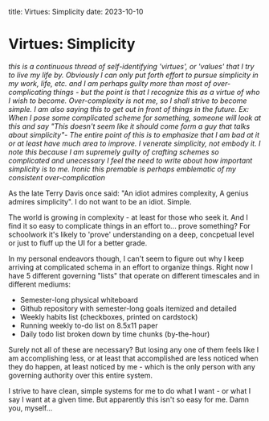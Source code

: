 title: Virtues: Simplicity
date: 2023-10-10 

# Virtues: Simplicity

_this is a continuous thread of self-identifying 'virtues', or 'values' that I try to live my life by. Obviously I can only put forth effort to pursue simplicity in my work, life, etc. and I am perhaps guilty more than most of over-complicating things - but the point is that I recognize this as a virtue of who I wish to become. Over-complexity is not me, so I shall strive to become simple. I am also saying this to get out in front of things in the future. Ex: When I pose some complicated scheme for something, someone will look at this and say "This doesn't seem like it should come form a guy that talks about simplicity"- The entire point of this is to emphasize that I am bad at it or at least have much area to improve. I venerate simplicity, not embody it. I note this because I am supremely guilty of crafting schemes so complicated and unecessary I feel the need to write about how important simplicity is to me. Ironic this premable is perhaps emblematic of my consistent over-complication_

As the late Terry Davis once said: "An idiot admires complexity, A genius admires simplicity". I do not want to be an idiot. Simple. 

The world is growing in complexity - at least for those who seek it. And I find it so easy to complicate things in an effort to... prove something? For schoolwork it's likely to 'prove' understanding on a deep, concpetual level or just to fluff up the UI for a better grade. 

In my personal endeavors though, I can't seem to figure out why I keep arriving at complicated schema in an effort to organize things. Right now I have 5 different governing "lists" that operate on different timescales and in different mediums:
 - Semester-long physical whiteboard
 - Github repository with semester-long goals itemized and detailed
 - Weekly habits list (checkboxes, printed on cardstock)
 - Running weekly to-do list on 8.5x11 paper
 - Daily todo list broken down by time chunks (by-the-hour)

Surely not all of these are necessary? But losing any one of them feels like I am accomplishing less, or at least that accomplished are less noticed when they do happen, at least noticed by me - which is the only person with any governing authority over this entire system.

I strive to have clean, simple systems for me to do what I want - or what I say I want at a given time. But apparently this isn't so easy for me. Damn you, myself...
